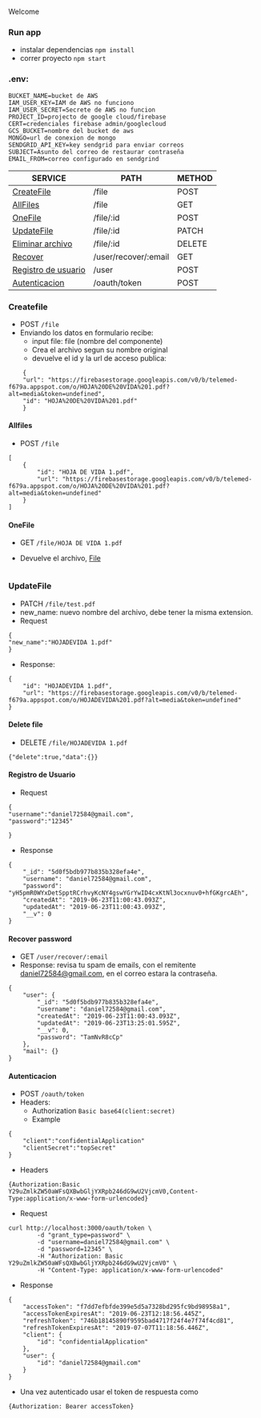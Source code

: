 Welcome


### Run app

* instalar dependencias `npm install`
*  correr proyecto `npm start`
### .env:

```
BUCKET_NAME=bucket de AWS
IAM_USER_KEY=IAM de AWS no funciono
IAM_USER_SECRET=Secrete de AWS no funcion
PROJECT_ID=projecto de google cloud/firebase
CERT=credenciales firebase admin/googlecloud
GCS_BUCKET=nombre del bucket de aws
MONGO=url de conexion de mongo
SENDGRID_API_KEY=key sendgrid para enviar correos
SUBJECT=Asunto del correo de restaurar contraseña
EMAIL_FROM=correo configurado en sendgrind
```

| SERVICE    | PATH    | METHOD | 
| --------|---------|-------|
| [CreateFile](#createfile)| /file | POST    |
| [AllFiles](#allfiles) | /file | GET    |
| [OneFile](#onefile)| /file/:id | POST    |
| [UpdateFile](#updatefile)| /file/:id | PATCH    |
| [Eliminar archivo](#delete-file)| /file/:id | DELETE    |
| [Recover](#recover)|/user/recover/:email| GET    |
| [Registro de usuario](#registro-de-usuario)| /user | POST    |
| [Autenticacion](#autenticacion)| /oauth/token | POST    |

### Createfile

  * POST `/file`
  * Enviando los datos en formulario recibe:
    * input file: file (nombre del componente)
    * Crea el archivo segun su nombre original
    * devuelve el id y la url de acceso publica:

```
    {
    "url": "https://firebasestorage.googleapis.com/v0/b/telemed-f679a.appspot.com/o/HOJA%20DE%20VIDA%201.pdf?alt=media&token=undefined",
    "id": "HOJA%20DE%20VIDA%201.pdf"
    }
```

#### Allfiles

 * POST `/file`

```
[
    {
        "id": "HOJA DE VIDA 1.pdf",
        "url": "https://firebasestorage.googleapis.com/v0/b/telemed-f679a.appspot.com/o/HOJA%20DE%20VIDA%201.pdf?alt=media&token=undefined"
    }
]
```
 
#### OneFile

* GET `/file/HOJA DE VIDA 1.pdf`

* Devuelve el archivo, [File](https://cloud.google.com/nodejs/docs/reference/storage/1.3.x/File)
```

```

### UpdateFile

* PATCH `/file/test.pdf`
* new_name: nuevo nombre del archivo, debe tener la misma extension. 
* Request
```
{
"new_name":"HOJADEVIDA 1.pdf"
}
```
* Response:
```
{
    "id": "HOJADEVIDA 1.pdf",
    "url": "https://firebasestorage.googleapis.com/v0/b/telemed-f679a.appspot.com/o/HOJADEVIDA%201.pdf?alt=media&token=undefined"
}
```


#### Delete file

* DELETE `/file/HOJADEVIDA 1.pdf`
```
{"delete":true,"data":{}}
```



####  Registro de Usuario
* Request
```
{
"username":"daniel72584@gmail.com",
"password":"12345"
	
}
```
* Response
```
{
    "_id": "5d0f5bdb977b835b328efa4e",
    "username": "daniel72584@gmail.com",
    "password": "yH5pmR0WYxDetSpptRCrhvyKcNY4gswYGrYwID4cxKtNl3ocxnuv0+hfGKgrcAEh",
    "createdAt": "2019-06-23T11:00:43.093Z",
    "updatedAt": "2019-06-23T11:00:43.093Z",
    "__v": 0
}
```
#### Recover password

* GET `/user/recover/:email`
* Response: revisa tu spam de emails, con el remitente daniel72584@gmail.com, en el correo estara la contraseña. 
```
{
    "user": {
        "_id": "5d0f5bdb977b835b328efa4e",
        "username": "daniel72584@gmail.com",
        "createdAt": "2019-06-23T11:00:43.093Z",
        "updatedAt": "2019-06-23T13:25:01.595Z",
        "__v": 0,
        "password": "TamNvR8cCp"
    },
    "mail": {}
}
```

#### Autenticacion
* POST `/oauth/token`
* Headers:
  * Authorization `Basic base64(client:secret)`
  * Example
```
{
    "client":"confidentialApplication"
    "clientSecret":"topSecret"
}
```
* Headers
```
{Authorization:Basic Y29uZmlkZW50aWFsQXBwbGljYXRpb246dG9wU2VjcmV0,Content-Type:application/x-www-form-urlencoded}
```
* Request
```
curl http://localhost:3000/oauth/token \
        -d "grant_type=password" \
        -d "username=daniel72584@gmail.com" \
        -d "password=12345" \
        -H "Authorization: Basic Y29uZmlkZW50aWFsQXBwbGljYXRpb246dG9wU2VjcmV0" \
        -H "Content-Type: application/x-www-form-urlencoded"

```

* Response
```
{
    "accessToken": "f7dd7efbfde399e5d5a7328bd295fc9bd98958a1",
    "accessTokenExpiresAt": "2019-06-23T12:18:56.445Z",
    "refreshToken": "746b18145890f9595bad4717f24f4e7f74f4cd81",
    "refreshTokenExpiresAt": "2019-07-07T11:18:56.446Z",
    "client": {
        "id": "confidentialApplication"
    },
    "user": {
        "id": "daniel72584@gmail.com"
    }
}
```

 * Una vez autenticado usar el token de respuesta como 
 ```
 {Authorization: Bearer accessToken}
 ```